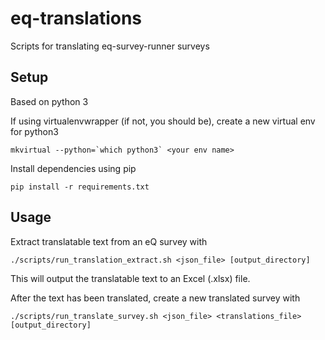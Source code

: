 # eq-translations
Scripts for translating eq-survey-runner surveys

## Setup
Based on python 3

If using virtualenvwrapper (if not, you should be), create a new virtual env for python3

```
mkvirtual --python=`which python3` <your env name>
```

Install dependencies using pip

```
pip install -r requirements.txt
```

## Usage 
Extract translatable text from an eQ survey with

```
./scripts/run_translation_extract.sh <json_file> [output_directory]
```
This will output the translatable text to an Excel (.xlsx) file. 

After the text has been translated, create a new translated survey with
```
./scripts/run_translate_survey.sh <json_file> <translations_file> [output_directory]
